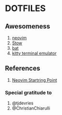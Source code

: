 # DOTFILES

## Awesomeness

1. [neovim](https://github.com/neovim/neovim)
2. [Stow](https://formulae.brew.sh/formula/stow)
3. [bat](https://github.com/sharkdp/bat)
4. [kitty terminal emulator](https://github.com/kovidgoyal/kitty)

## References

1. [Neovim Startring Point](https://github.com/LunarVim/nvim-basic-ide)

### Special gratitude to 
1. @tjdevries 
2. @ChristianChiarulli



